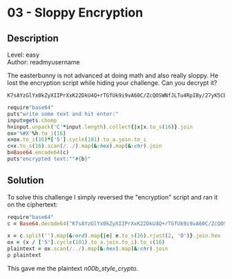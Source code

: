 # 03 - Sloppy Encryption

## Description

Level: easy<br/>
Author: readmyusername

The easterbunny is not advanced at doing math and also really sloppy.
He lost the encryption script while hiding your challenge. Can you decrypt it?

```
K7sAYzGlYx0kZyXIIPrXxK22DkU4Q+rTGfUk9i9vA60C/ZcQOSWNfJLTu4RpIBy/27yK5CBW+UrBhm0= 
```

```ruby
require"base64"
puts"write some text and hit enter:"
input=gets.chomp
h=input.unpack('C'*input.length).collect{|x|x.to_s(16)}.join
ox='%#X'%h.to_i(16)
x=ox.to_i(16)*['5'].cycle(101).to_a.join.to_i
c=x.to_s(16).scan(/../).map(&:hex).map(&:chr).join
b=Base64.encode64(c)
puts"encrypted text:""#{b}"
```

## Solution

To solve this challenge I simply reversed the "encryption" script and ran it on the ciphertext:

```ruby
require"base64"
c = Base64.decode64("K7sAYzGlYx0kZyXIIPrXxK22DkU4Q+rTGfUk9i9vA60C/ZcQOSWNfJLTu4RpIBy/27yK5CBW+UrBhm0=")

x = c.split('').map(&:ord).map{|e| e.to_s(16).rjust(2, '0')}.join.hex
ox = (x / ['5'].cycle(101).to_a.join.to_i).to_s(16)
plaintext = ox.scan(/../).map(&:hex).map(&:chr).join
p plaintext
```

This gave me the plaintext *n00b_style_crypto*.
